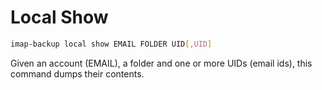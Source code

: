 <!--
# @title command: 'local show'
-->
# Local Show

```sh
imap-backup local show EMAIL FOLDER UID[,UID]
```

Given an account (EMAIL), a folder and one or more UIDs (email ids),
this command dumps their contents.
